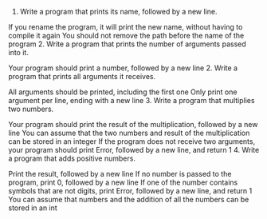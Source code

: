 1. Write a program that prints its name, followed by a new line.

If you rename the program, it will print the new name, without having to compile it again
You should not remove the path before the name of the program
2. Write a program that prints the number of arguments passed into it.

Your program should print a number, followed by a new line
2. Write a program that prints all arguments it receives.

All arguments should be printed, including the first one
Only print one argument per line, ending with a new line
3. Write a program that multiplies two numbers.

Your program should print the result of the multiplication, followed by a new line
You can assume that the two numbers and result of the multiplication can be stored in an integer
If the program does not receive two arguments, your program should print Error, followed by a new line, and return 1
4. Write a program that adds positive numbers.

Print the result, followed by a new line
If no number is passed to the program, print 0, followed by a new line
If one of the number contains symbols that are not digits, print Error, followed by a new line, and return 1
You can assume that numbers and the addition of all the numbers can be stored in an int
